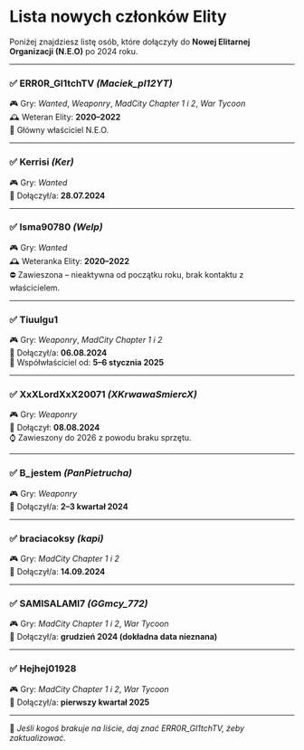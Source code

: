 # Lista nowych członków Elity

Poniżej znajdziesz listę osób, które dołączyły do **Nowej Elitarnej Organizacji (N.E.O)** po 2024 roku.

---

### ✅ **ERR0R_Gl1tchTV** *(Maciek_pl12YT)*  
🎮 Gry: *Wanted*, *Weaponry*, *MadCity Chapter 1 i 2*, *War Tycoon*  
🕰️ Weteran Elity: **2020–2022**  
👑 Główny właściciel N.E.O.

---

### ✅ **Kerrisi** *(Ker)*  
🎮 Gry: *Wanted*  
📅 Dołączył/a: **28.07.2024**

---

### ✅ **Isma90780** *(Welp)*  
🎮 Gry: *Wanted*  
🕰️ Weteranka Elity: **2020–2022**  
⛔ Zawieszona – nieaktywna od początku roku, brak kontaktu z właścicielem.

---

### ✅ **Tiuulgu1**  
🎮 Gry: *Weaponry*, *MadCity Chapter 1 i 2*  
📅 Dołączył/a: **06.08.2024**  
👑 Współwłaściciel od: **5–6 stycznia 2025**

---

### ✅ **XxXLordXxX20071** *(XKrwawaSmiercX)*  
🎮 Gry: *Weaponry*  
📅 Dołączył: **08.08.2024**  
⌚ Zawieszony do 2026 z powodu braku sprzętu.

---

### ✅ **B_jestem** *(PanPietrucha)*  
🎮 Gry: *Weaponry*  
📅 Dołączył/a: **2–3 kwartał 2024**

---

### ✅ **braciacoksy** *(kapi)*  
🎮 Gry: *MadCity Chapter 1 i 2*  
📅 Dołączył/a: **14.09.2024**

---

### ✅ **SAMISALAMI7** *(GGmcy_772)*  
🎮 Gry: *MadCity Chapter 1 i 2*, *War Tycoon*  
📅 Dołączył/a: **grudzień 2024 (dokładna data nieznana)**

---

### ✅ **Hejhej01928**  
🎮 Gry: *MadCity Chapter 1 i 2*, *War Tycoon*  
📅 Dołączył/a: **pierwszy kwartał 2025**

---

📌 *Jeśli kogoś brakuje na liście, daj znać ERR0R_Gl1tchTV, żeby zaktualizować.*
